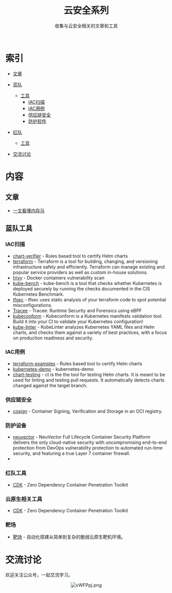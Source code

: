 <div align="center">
    <h1>云安全系列</h1>
    <p>收集与云安全相关的文章和工具</p>
</div>
<br/>

# 索引

- [文章](#文章)

- [蓝队](#蓝队)
    - [工具](#工具)
        - [IAC扫描](#IAC扫描)
        - [IAC用例](#IAC用例)
        - [供应链安全](#供应链安全)
        - [防护软件](#防护软件)
- [红队](#红队)
    - [工具](#工具)


- [交流讨论](#交流讨论)

# 内容

## 文章

- [一文看懂内存马](https://www.freebuf.com/articles/web/274466.html)


## 蓝队工具

### IAC扫描
- [chart-verifier](https://github.com/redhat-certification/chart-verifier) - Rules based tool to certify Helm charts
- [terraform](https://github.com/hashicorp/terraform) - Terraform is a tool for building, changing, and versioning infrastructure safely and efficiently. Terraform can manage existing and popular service providers as well as custom in-house solutions.
- [trivy](https://github.com/aquasecurity/trivy) - Docker containers vulnerability scan
- [kube-bench](https://github.com/aquasecurity/kube-bench) - kube-bench is a tool that checks whether Kubernetes is deployed securely by running the checks documented in the CIS Kubernetes Benchmark.
- [tfsec](https://github.com/aquasecurity/tfsec) - tfsec uses static analysis of your terraform code to spot potential misconfigurations.
- [Tracee](https://github.com/aquasecurity/Tracee) - Tracee: Runtime Security and Forensics using eBPF
- [kubeconform](https://github.com/INT2ECALL/kubeconform) - Kubeconform is a Kubernetes manifests validation tool. Build it into your CI to validate your Kubernetes configuration!
- [kube-linter](https://github.com/INT2ECALL/kube-linter) - KubeLinter analyzes Kubernetes YAML files and Helm charts, and checks them against a variety of best practices, with a focus on production readiness and security.
### IAC用例
- [terraform-examples](https://github.com/futurice/terraform-examples) - Rules based tool to certify Helm charts
- [kubernetes-demo](https://github.com/INT2ECALL/kubernetes-demo) - kubernetes-demo
- [chart-testing](https://github.com/helm/chart-testing) - ct is the the tool for testing Helm charts. It is meant to be used for linting and testing pull requests. It automatically detects charts changed against the target branch.

### 供应链安全
- [cosign](https://github.com/sigstore/cosign) - Container Signing, Verification and Storage in an OCI registry.

### 防护设备
- [neuvector](https://github.com/neuvector/neuvector) - NeuVector Full Lifecycle Container Security Platform delivers the only cloud-native security with uncompromising end-to-end protection from DevOps vulnerability protection to automated run-time security, and featuring a true Layer 7 container firewall.
- 
### 红队工具
- [CDK](https://github.com/cdk-team/CDK) - Zero Dependency Container Penetration Toolkit

### 云原生相关工具
- [CDK](https://github.com/cdk-team/CDK) - Zero Dependency Container Penetration Toolkit

### 靶场
- [靶场](https://github.com/Metarget/metarget) - 自动化搭建从简单到复杂的脆弱云原生靶机环境。


# 交流讨论

欢迎关注公众号，一起交流学习。
<p align="center">
    <img src="https://s1.ax1x.com/2022/08/27/vWFPpj.png" alt="vWFPpj.png" border="0" />
</p>


